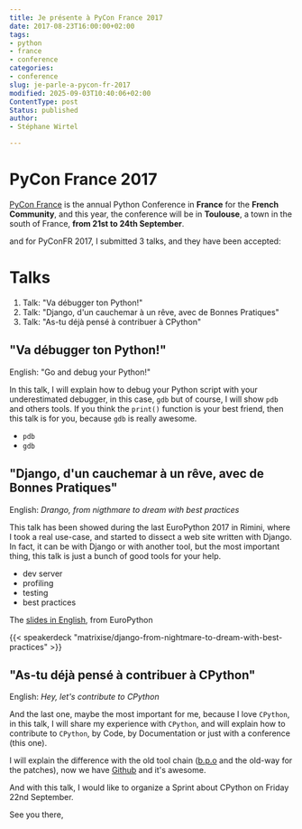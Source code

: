 ```yaml
---
title: Je présente à PyCon France 2017
date: 2017-08-23T16:00:00+02:00
tags:
- python
- france
- conference
categories:
- conference
slug: je-parle-a-pycon-fr-2017
modified: 2025-09-03T10:40:06+02:00
ContentType: post
Status: published
author:
- Stéphane Wirtel

---
```


# PyCon France 2017

[PyCon France](http://www.pycon.fr) is the annual Python Conference in **France** for the **French Community**, and this year, the conference will be in **Toulouse**, a town in the south of France, **from 21st to 24th September**.

and for PyConFR 2017, I submitted 3 talks, and they have been accepted:

# Talks
1. Talk: "Va débugger ton Python!"
2. Talk: "Django, d'un cauchemar à un rêve, avec de Bonnes Pratiques"
3. Talk: "As-tu déjà pensé à contribuer à CPython"


## "Va débugger ton Python!"

English: "Go and debug your Python!"

In this talk, I will explain how to debug your Python script with your underestimated debugger, in this case, `gdb` but of course, I will show `pdb` and others tools.
If you think the `print()` function is your best friend, then this talk is for you, because `gdb` is really awesome.

* `pdb`
* `gdb`

## "Django, d'un cauchemar à un rêve, avec de Bonnes Pratiques"

English: *Drango, from nigthmare to dream with best practices*

This talk has been showed during the last EuroPython 2017 in Rimini, where I took a real use-case, and started to dissect a web site written with Django.
In fact, it can be with Django or with another tool, but the most important thing, this talk is just a bunch of good tools for your help.

* dev server
* profiling
* testing
* best practices

The [slides in English](speakerdeck.com/matrixise/django-from-nightmare-to-dream-with-best-practices), from EuroPython

{{< speakerdeck "matrixise/django-from-nightmare-to-dream-with-best-practices" >}}

## "As-tu déjà pensé à contribuer à CPython"

English: *Hey, let's contribute to CPython*

And the last one, maybe the most important for me, because I love `CPython`, in this talk, I will share my experience with `CPython`, and will explain how to contribute to `CPython`, by Code, by Documentation or just with a conference (this one).

I will explain the difference with the old tool chain ([b.p.o](https://bugs.python.org) and the old-way for the patches), now we have [Github](https://www.github.com/python/cpython) and it's awesome.

And with this talk, I would like to organize a Sprint about CPython on Friday 22nd September.

See you there,